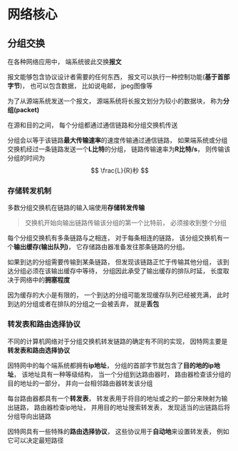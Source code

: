 # 网络核心



## 分组交换

在各种网络应用中， 端系统彼此交换**报文**

报文能够包含协议设计者需要的任何东西， 报文可以执行一种控制功能(**基于首部字节**)， 也可以包含数据， 比如说电邮， jpeg图像等

为了从源端系统发送一个报文， 源端系统将长报文划分为较小的数据块， 称为**分组(packet)**

在源和目的之间， 每个分组都通过通信链路和分组交换机传送

分组会以等于该链路**最大传输速率**的速度传输通过通信链路， 如果端系统或分组交换机经过一条链路发送一个**L比特**的分组， 链路传输速率为**R比特/s**， 则传输该分组的时间为
$$
\frac{L}{R}秒
$$


### 存储转发机制

多数分组交换机在链路的输入端使用**存储转发传输**

>交换机开始向输出链路传输该分组的第一个比特前， 必须接收到整个分组

每个分组交换机有多条链路与之相连， 对于每条相连的链路， 该分组交换机有一个**输出缓存(输出队列)**， 它存储路由器准备发往那条链路的分组。



如果到达的分组需要传输到某条链路， 但发现该链路正忙于传输其他分组， 该到达分组必须在该输出缓存中等待， 分组因此承受了输出缓存的排队时延， 长度取决于网络中的**拥塞程度**



因为缓存的大小是有限的， 一个到达的分组可能发现缓存队列已经被充满， 此时到达的分组或者在排队的分组之一会被丢弃， 就是**丢包**





### 转发表和路由选择协议

不同的计算机网络对于分组交换机转发链路的确定有不同的实现， 因特网主要是**转发表和路由选择协议**



因特网中的每个端系统都拥有**ip地址**， 分组的首部字节就包含了**目的地的ip地址**， 该地址具有一种等级结构， 当一个分组到达路由器时， 路由器检查该分组的目的地址的一部分， 并向一台相邻路由器转发该分组



每台路由器都具有一个**转发表**， 转发表用于将目的地址或之的一部分来映射为输出链路， 路由器检查ip地址， 并用目的地址搜索转发表， 发现适当的出链路后将分组导向出链路



因特网具有一些特殊的**路由选择协议**， 这些协议用于**自动地**来设置转发表， 例如它可以决定最短路径



